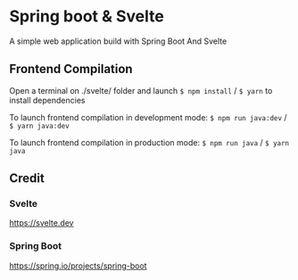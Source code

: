# Spring boot & Svelte

A simple web application build with Spring Boot And Svelte

## Frontend Compilation

Open a terminal on ./svelte/ folder and launch `$ npm install` / `$ yarn`
to install dependencies

To launch frontend compilation in development mode:
`$ npm run java:dev` / `$ yarn java:dev`

To launch frontend compilation in production mode:
`$ npm run java` / `$ yarn java`

## Credit

### Svelte

https://svelte.dev

### Spring Boot

https://spring.io/projects/spring-boot
